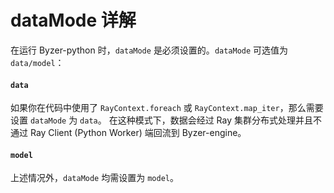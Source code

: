 # dataMode 详解

在运行 Byzer-python 时，`dataMode` 是必须设置的。`dataMode` 可选值为 `data/model`：

#### `data`

如果你在代码中使用了 `RayContext.foreach` 或 `RayContext.map_iter`，那么需要设置 `dataMode` 为 `data`。  在这种模式下，数据会经过 Ray 集群分布式处理并且不通过 Ray Client (Python Worker) 端回流到 Byzer-engine。

#### `model`

上述情况外，`dataMode` 均需设置为 `model`。
